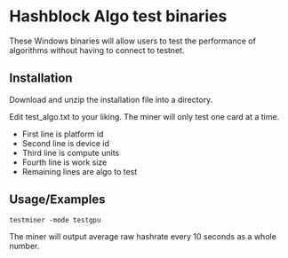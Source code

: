 
# Hashblock Algo test binaries

These Windows binaries will allow users to test the performance of algorithms without having to connect to testnet.




## Installation

Download and unzip the installation file into a directory.

Edit test_algo.txt to your liking.  The miner will only test one card at a time.

- First line is platform id
- Second line is device id
- Third line is compute units
- Fourth line is work size
- Remaining lines are algo to test


## Usage/Examples

```
testminer -mode testgpu
```
The miner will output average raw hashrate every 10 seconds as a whole number.
